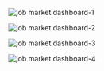 
![job market dashboard-1](https://github.com/sulaiman013/My-Personal-Projects/assets/55143390/b02005d9-01d8-4516-900f-8b310078f4a7)

![job market dashboard-2](https://github.com/sulaiman013/My-Personal-Projects/assets/55143390/0381cd55-e426-472f-bbee-77cdbb6e0f4f)

![job market dashboard-3](https://github.com/sulaiman013/My-Personal-Projects/assets/55143390/bc521e8a-1c3b-4b7a-9967-fbc16c7ada68)

![job market dashboard-4](https://github.com/sulaiman013/My-Personal-Projects/assets/55143390/cbe1ad1d-79d8-4523-a16f-3e364558bcaf)
